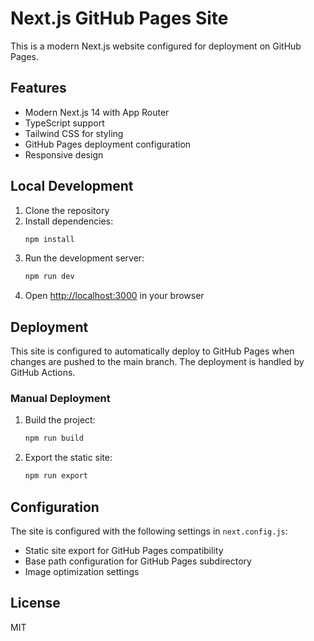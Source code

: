 # Next.js GitHub Pages Site

This is a modern Next.js website configured for deployment on GitHub Pages.

## Features

- Modern Next.js 14 with App Router
- TypeScript support
- Tailwind CSS for styling
- GitHub Pages deployment configuration
- Responsive design

## Local Development

1. Clone the repository
2. Install dependencies:
   ```bash
   npm install
   ```
3. Run the development server:
   ```bash
   npm run dev
   ```
4. Open [http://localhost:3000](http://localhost:3000) in your browser

## Deployment

This site is configured to automatically deploy to GitHub Pages when changes are pushed to the main branch. The deployment is handled by GitHub Actions.

### Manual Deployment

1. Build the project:
   ```bash
   npm run build
   ```
2. Export the static site:
   ```bash
   npm run export
   ```

## Configuration

The site is configured with the following settings in `next.config.js`:
- Static site export for GitHub Pages compatibility
- Base path configuration for GitHub Pages subdirectory
- Image optimization settings

## License

MIT
